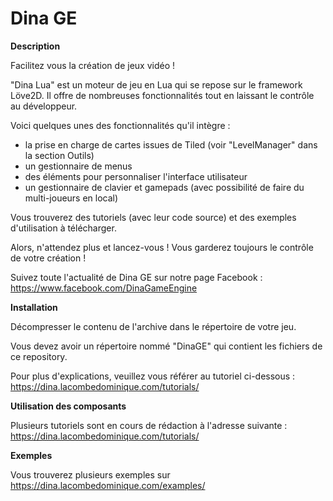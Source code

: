 # Dina GE

__Description__

Facilitez vous la création de jeux vidéo !

"Dina Lua" est un moteur de jeu en Lua qui se repose sur le framework Löve2D.
Il offre de nombreuses fonctionnalités tout en laissant le contrôle au développeur.

Voici quelques unes des fonctionnalités qu'il intègre :

- la prise en charge de cartes issues de Tiled (voir "LevelManager" dans la section Outils)
- un gestionnaire de menus
- des éléments pour personnaliser l'interface utilisateur
- un gestionnaire de clavier et gamepads (avec possibilité de faire du multi-joueurs en local)

Vous trouverez des tutoriels (avec leur code source) et des exemples d'utilisation à télécharger.

Alors, n'attendez plus et lancez-vous ! Vous garderez toujours le contrôle de votre création !

Suivez toute l'actualité de Dina GE sur notre page Facebook : https://www.facebook.com/DinaGameEngine


__Installation__

Décompresser le contenu de l'archive dans le répertoire de votre jeu.

Vous devez avoir un répertoire nommé "DinaGE" qui contient les fichiers de ce repository.

Pour plus d'explications, veuillez vous référer au tutoriel ci-dessous :
https://dina.lacombedominique.com/tutorials/


__Utilisation des composants__

Plusieurs tutoriels sont en cours de rédaction à l'adresse suivante :
https://dina.lacombedominique.com/tutorials/


__Exemples__

Vous trouverez plusieurs exemples sur https://dina.lacombedominique.com/examples/
